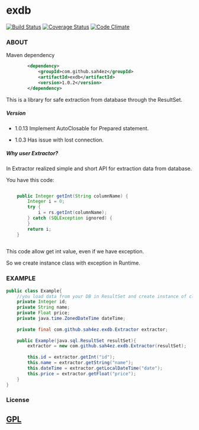 exdb
==========
[![Build Status](https://travis-ci.org/sah4ez/exdb.svg?branch=master)](https://travis-ci.org/sah4ez/exdb)
[![Coverage Status](https://coveralls.io/repos/github/sah4ez/exdb/badge.svg?branch=master)](https://coveralls.io/github/sah4ez/exdb?branch=master)
[![Code Climate](https://codeclimate.com/github/sah4ez/exdb/badges/gpa.svg)](https://codeclimate.com/github/sah4ez/exdb)

### ABOUT ###

Maven dependency

```xml
        <dependency>
            <groupId>com.github.sah4ez</groupId>
            <artifactId>exdb</artifactId>
            <version>1.0.2</version>
        </dependency>
```

This is a library for safe extraction from database through the ResultSet.

##### Version #####

- 1.0.13
Implement AutoClosable for Prepared statement.

- 1.0.3
Has issue with lost connection.

##### Why user Extractor? #####

In Extractor realized simple and short API for extraction data from database.

You have this code:
```java

    public Integer getInt(String columnName) {
        Integer i = 0;
        try {
            i = rs.getInt(columnName);
        } catch (SQLException ignored) {
        }
        return i;
    }
    
```
This code allow get int value, even if we have exception. 

So we create instance class with exception in Runtime. 

### EXAMPLE ###
```java
public class Example{
    //you load data from your DB in ResultSet and create instance of class used this ResultSet
    private Integer id;
    private String name;
    private Float price;
    private java.time.ZonedDateTime dateTime;
    
    private final com.github.sah4ez.exdb.Extractor extractor;
    
    public Example(java.sql.ResultSet resultSet){
        extractor = new com.github.sah4ez.exdb.Extractor(resultSet);
   
        this.id = extractor.getInt("id");
        this.name = extractor.getString("name");
        this.dateTime = extractor.getLocalDateTime("date");
        this.price = extractor.getFloat("price");
    }
}
```

### License ###
## [**GPL**](http://www.gnu.org/licenses/gpl.txt) ##
